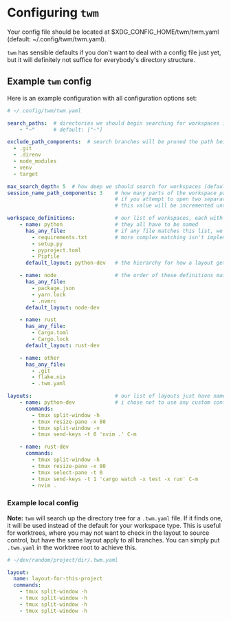 # Configuring `twm`

Your config file should be located at $XDG_CONFIG_HOME/twm/twm.yaml (default: ~/.config/twm/twm.yaml).

`twm` has sensible defaults if you don't want to deal with a config file just yet, but it will definitely not suffice for everybody's directory structure.


## Example `twm` config

Here is an example configuration with all configuration options set:
```yaml
# ~/.config/twm/twm.yaml

search_paths:  # directories we should begin searching for workspaces in. i just use home. shell expansion is supported
    - "~"      # default: ["~"]

exclude_path_components:  # search branches will be pruned the path being explored contains any of these components
  - .git
  - .direnv
  - node_modules
  - venv
  - target

max_search_depth: 5  # how deep we should search for workspaces (default: 3)
session_name_path_components: 3    # how many parts of the workspace path to use in generating the session name by default
                                   # if you attempt to open two separate workspaces that would generate the same session name,
                                   # this value will be incremented until a unique session name is found

workspace_definitions:             # our list of workspaces, each with different properties
    - name: python                 # they all have to be named
      has_any_file:                # if any file matches this list, we consider it a match, since its "has_any_file"
        - requirements.txt         # more complex matching isn't implemented currently
        - setup.py
        - pyproject.toml
        - Pipfile
      default_layout: python-dev   # the hierarchy for how a layout gets chosen is user opts to select manually > local layout > default for workspace type

    - name: node                   # the order of these definitions matters - if a directory matches multiple, the first one wins
      has_any_file:
        - package.json
        - yarn.lock
        - .nvmrc
      default_layout: node-dev

    - name: rust
      has_any_file:
        - Cargo.toml
        - Cargo.lock
      default_layout: rust-dev

    - name: other
      has_any_file:
        - .git
        - flake.nix
        - .twm.yaml

layouts:                           # our list of layouts just have names and a list of commands. the command get sent directly with tmux send-keys
    - name: python-dev             # i chose not to use any custom configuration becuase that would be a lot of work to basically maintain a subset of possible functionality
      commands:
        - tmux split-window -h
        - tmux resize-pane -x 80
        - tmux split-window -v
        - tmux send-keys -t 0 'nvim .' C-m

    - name: rust-dev
      commands:
        - tmux split-window -h
        - tmux resize-pane -x 80
        - tmux select-pane -t 0
        - tmux send-keys -t 1 'cargo watch -x test -x run' C-m
        - nvim .
```

### Example local config

**Note:** `twm` will search up the directory tree for a `.twm.yaml` file. If it finds one, it will be used instead of the default for your workspace type. This is useful for worktrees, where you may not want to check in the layout to source control, but have the same layout apply to all branches. You can simply put `.twm.yaml` in the worktree root to achieve this.

```yaml
# ~/dev/random/project/dir/.twm.yaml

layout:
  name: layout-for-this-project
  commands:
    - tmux split-window -h
    - tmux split-window -h
    - tmux split-window -h
    - tmux split-window -h
```
